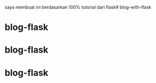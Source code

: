 saya membuat ini berdasarkan 100% tutorial dari flask#   b l o g - w i t h - f l a s k 
 
 
# blog-flask
# blog-flask
# blog-flask
